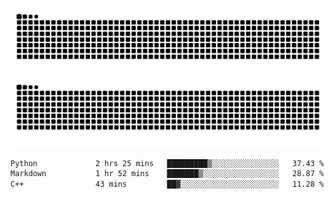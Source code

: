 ![Snake Animation](https://raw.githubusercontent.com/tomhea/tomhea/output/github-contribution-grid-snake-dark.svg#gh-dark-mode-only)
![Snake Animation](https://raw.githubusercontent.com/tomhea/tomhea/output/github-contribution-grid-snake.svg#gh-light-mode-only)

<p></p>

<!--START_SECTION:waka-->

```txt
Python             2 hrs 25 mins   █████████▒░░░░░░░░░░░░░░░   37.43 %
Markdown           1 hr 52 mins    ███████▒░░░░░░░░░░░░░░░░░   28.87 %
C++                43 mins         ██▓░░░░░░░░░░░░░░░░░░░░░░   11.28 %
```

<!--END_SECTION:waka-->
